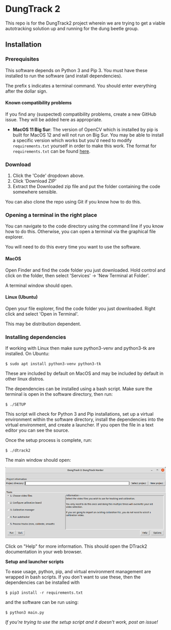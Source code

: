# DungTrack 2

This repo is for the DungTrack2 project wherein we are trying to get a
viable autotracking solution up and running for the dung beetle group.

## Installation
### Prerequisites

This software depends on Python 3 and Pip 3. You must have these
installed to run the software (and install dependencies). 

The prefix `$` indicates a terminal command. You should enter
everything after the dollar sign.


#### Known compatibility problems

If you find any (suspected) compatibility problems, create a new
GitHub issue. They will be added here as appropriate.

- **MacOS 11 Big Sur**: The version of OpenCV which is installed by
    pip is built for MacOS 12 and will not run on Big Sur. You may be
    able to install a specific version which works but you'd need to
    modify `requirements.txt` yourself in order to make this work. The
    format for `requirements.txt` can be found
    [here](https://pip.pypa.io/en/stable/reference/requirements-file-format/).

### Download

1. Click the 'Code' dropdown above.
2. Click 'Download ZIP'
3. Extract the Downloaded zip file and put the folder containing the code somewhere sensible.

You can also clone the repo using Git if you know how to do this.

### Opening a terminal in the right place

You can navigate to the code directory using the command line if you
know how to do this. Otherwise, you can open a terminal via the
graphical file explorer.

You will need to do this every time you want to use the software.

#### MacOS

Open Finder and find the code folder you just downloaded.  Hold
control and click on the folder, then select 'Services' -> 'New
Terminal at Folder'.

A terminal window should open.

#### Linux (Ubuntu)

Open your file explorer, find the code folder you just downloaded.
Right click and select 'Open in Terminal'.

This may be distribution dependent.

### Installing dependencies

If working with Linux then make sure python3-venv and python3-tk are
installed. On Ubuntu:

`$ sudo apt install python3-venv python3-tk`

These are included by default on MacOS and may be included by default
in other linux distros.

The dependencies can be installed using a bash script. Make sure the
terminal is open in the software directory, then run:

`$ ./SETUP`

This script will check for Python 3 and Pip installations, set up a
virtual environment within the software directory, install the
dependencies into the virtual environment, and create a launcher. If
you open the file in a text editor you can see the source.


Once the setup process is complete, run: 

`$ ./dtrack2` 
   
The main window should open:

![Main window](documentation/images/main_window.png)

Click on "Help" for more information. This should open the DTrack2 documentation
in your web browser.


**Setup and launcher scripts**

To ease usage, python, pip, and virtual environment management are
wrapped in bash scripts. If you don't want to use these, then the
dependencies can be installed with

`$ pip3 install -r requirements.txt`

and the software can be run using:

`$ python3 main.py`

*If you're trying to use the setup script and it doesn't work, post an issue!*



